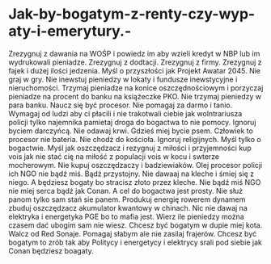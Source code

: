 # Jak-by-bogatym-z-renty-czy-wyp-aty-i-emerytury.-
Zrezygnuj z dawania na WOŚP i powiedz im aby wzieli kredyt w NBP lub im wydrukowali pieniadze.
Zrezygnuj z dodtacji.
Zrezygnuj z firmy.
Zrezygnuj z fajek i dużej ilości jedzenia.
Myśl o przyszłości jak Projekt Awatar 2045. 
Nie graj w gry.
Nie inewstuj pieniedzy w lokaty i fundusze inewstycyjne i nieruchomości.
Trzymaj pieniadze na konice oszczędnościowym i porzyczaj pieniadze na procent do banku na książeczke PKO.
Nie trzymaj pieniedzy w para banku. 
Naucz się być procesor. 
Nie pomagaj za darmo i tanio.
Wymagaj od ludzi aby ci płacili i nie trakotwali ciebie jak wolntrariusza policji tylko najemnika pamietaj droga do bogactwa to nie pomocy. 
Ignoruj byciem darczyńcą.
Nie odawaj krwi. 
Gdzieś miej bycie psem. 
Człowiek to procesor nie bateria. 
Nie chodż do kościoła. 
Ignoruj religijnych.
Myśl tylko o bogactwie. 
Myśl jak oszczędzacz i rezygnuj z miłości i przyjemności kup vois jak nie stać cię na miłość z populacji vois w kocu i swterze mocherowym. Nie kupuj oszczędzaczy i badziewiaków. 
Olej procesor policji ich NGO nie bądź miś.  Bądź przystojny. 
Nie dawaaj na kleche i śmiej się z niego. A będziesz bogaty bo stracisz złoto przez kleche. 
Nie bądź miś NGO nie miej serca bądź jak Conan. A cel do bogactwa jest prosty. 
Nie służ panom tylko sam stań sie panem. 
Produkuj energię rowerem dynamem zbuduj oszczędzacz akumulator kwantowy w chinach. Nic nie dawaj na elektryka i energetyka PGE bo to mafia jest. Wierz ile pieniedzy można czasem dać ubogim sam nie wiesz. 
Chcesz być bogatym w dupie miej kota. Walcz od Red Sonaje. 
Pomagaj słabym ale nie zasilaj frajerów. 
Chcesz być bogatym to zrób tak aby Politycy i energetycy i elektrycy srali pod siebie jak Conan będziesz boagaty. 
